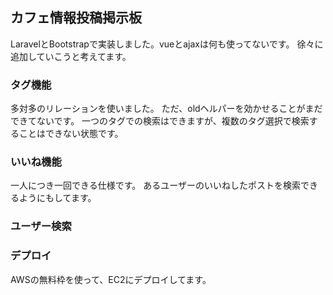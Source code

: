 ## カフェ情報投稿掲示板
LaravelとBootstrapで実装しました。vueとajaxは何も使ってないです。
徐々に追加していこうと考えてます。

### タグ機能
多対多のリレーションを使いました。
ただ、oldヘルパーを効かせることがまだできてないです。
一つのタグでの検索はできますが、複数のタグ選択で検索することはできない状態です。

### いいね機能
一人につき一回できる仕様です。
あるユーザーのいいねしたポストを検索できるようにもしてます。

### ユーザー検索

### デプロイ
AWSの無料枠を使って、EC2にデプロイしてます。
